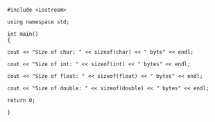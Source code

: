     #include <iostream>
    
    using namespace std;

    int main() 
    {    
    
    cout << "Size of char: " << sizeof(char) << " byte" << endl;
    
    cout << "Size of int: " << sizeof(int) << " bytes" << endl;
    
    cout << "Size of float: " << sizeof(float) << " bytes" << endl;
    
    cout << "Size of double: " << sizeof(double) << " bytes" << endl;

    return 0;
    
    }
